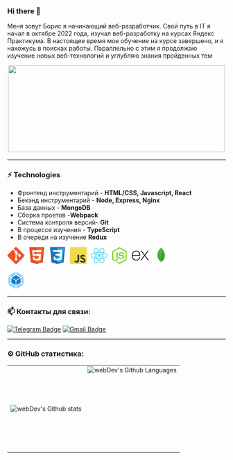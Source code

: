### Hi there 👋

Меня зовут Борис я начинающий веб-разработчик. Свой путь в IT я начал в октябре 2022 года, изучал веб-разработку на курсах Яндекс Практикума. В настоящее время мое обучение на курсе завершено, и я нахожусь в поисках работы. Параллельно с этим я продолжаю изучение новых веб-технологий и углубляю знания пройденных тем
<div align="center">
<img src='https://media.giphy.com/media/hrSFdM4rg8VFpXyz2m/giphy.gif' height='200'width='500'>
</div>


---



### ⚡ Technologies

- Фронтенд инструментарий - **HTML/CSS, Javascript, React**
- Бекэнд инструментарий - **Node, Express, Nginx**
- База данных - **MongoDB**
- Сборка проетов -**Webpack**
- Система контроля версий- **Git**
- В процессе изучения - **TypeScript**
- В очереди на изучение **Redux** 


<div>
  <img src="https://github.com/devicons/devicon/blob/master/icons/git/git-original.svg" title="git" alt="git" width="40" height="40"/>&nbsp
  <img src="https://github.com/devicons/devicon/blob/master/icons/html5/html5-original.svg" title="html5" alt="html5" width="40" height="40"/>&nbsp
  <img src="https://github.com/devicons/devicon/blob/master/icons/css3/css3-original.svg" title="css" alt="css" width="40" height="40"/>&nbsp
  <img src="https://github.com/devicons/devicon/blob/master/icons/javascript/javascript-original.svg" title="javascript" alt="javascript" width="40" height="40"/>&nbsp
  <img src="https://github.com/devicons/devicon/blob/master/icons/react/react-original.svg" title="reactjs" alt="reactjs" width="40" height="40"/>&nbsp
  <img src="https://github.com/devicons/devicon/blob/master/icons/nodejs/nodejs-original.svg" title="nodejs" alt="nodejs" width="40" height="40"/>&nbsp
  <img src="https://github.com/devicons/devicon/blob/master/icons/express/express-original.svg" title="express" alt="express" width="40" height="40"/>&nbsp
  <img src="https://github.com/devicons/devicon/blob/master/icons/mongodb/mongodb-original.svg" title="mongodb" alt="mongodb" width="40" height="40"/>&nbsp

  <img src="https://github.com/devicons/devicon/blob/master/icons/webpack/webpack-original.svg" title="webpack" alt="webpack" width="40" height="40"/>&nbsp;
  <!-- <img src="https://github.com/devicons/devicon/blob/master/icons/redux/redux-original.svg" title="redux" alt="redux" width="40" height="40"/>&nbsp; -->
</div>


---



###  📫 Контакты для связи:
[![Telegram Badge](https://img.shields.io/badge/-telegram-blue?style=flat&logo=Telegram&logoColor=white)](https://t.me/blyubchenko) [![Gmail Badge](https://img.shields.io/badge/-Gmail-red?style=flat&logo=Gmail&logoColor=white)](mailto:lubbornik@gmail.com)



---



### ⚙️ GitHub статистика:

<table>
  <tr>
    <td>
      <img align="left" src="http://github-readme-streak-stats.herokuapp.com?user=blyubchenko&theme=dark&background=000000" alt="webDev's Github stats" />
    </td>
    <td>
      <img height="195px" align="right" alt="webDev's Github Languages" src="https://github-readme-stats-sigma-five.vercel.app/api/top-langs/?username=blyubchenko&layout=compact&theme=vision-friendly-dark" />
    </td>
  </tr>
</table>
